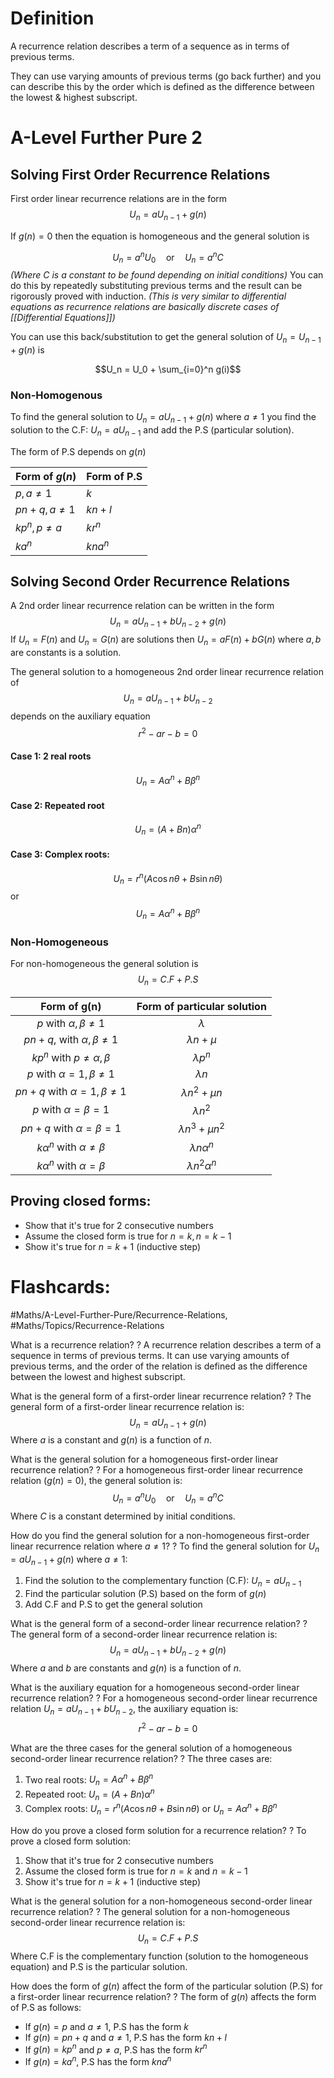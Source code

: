 # Definition
A recurrence relation describes a term of a sequence as in terms of previous terms.

They can use varying amounts of previous terms (go back further) and you can describe this by the order which is defined as the difference between the lowest & highest subscript.
# A-Level Further Pure 2
## Solving First Order Recurrence Relations
First order linear recurrence relations are in the form
$$U_n = aU_{n-1} + g(n)$$

If $g(n) = 0$ then the equation is homogeneous and the general solution is

$$U_n = a^nU_0 \quad \text{or} \quad U_n = a^nC$$
*(Where $C$ is a constant to be found depending on initial conditions)*
You can do this by repeatedly substituting previous terms and the result can be rigorously proved with induction.
*(This is very similar to differential equations as recurrence relations are basically discrete cases of [[Differential Equations]])*

You can use this back/substitution to get the general solution of $U_n = U_{n-1} + g(n)$ is

$$U_n = U_0 + \sum_{i=0}^n g(i)$$

### Non-Homogenous
To find the general solution to $U_n = aU_{n-1} + g(n)$ where $a \neq 1$ you find the solution to the C.F: $U_n = aU_{n-1}$ and add the P.S (particular solution).

The form of P.S depends on $g(n)$

| Form of $g(n)$ | Form of P.S |
|----------------|-------------|
| $p, a \neq 1$  | $k$         |
| $pn + q, a \neq 1$ | $kn + l$ |
| $kp^n, p \neq a$ | $kr^n$    |
| $ka^n$         | $kna^n$     |

## Solving Second Order Recurrence Relations
A 2nd order linear recurrence relation can be written in the form
$$U_n = aU_{n-1} + bU_{n-2} + g(n)$$
If $U_n = F(n)$ and $U_n = G(n)$ are solutions then $U_n = aF(n) + bG(n)$ where $a, b$ are constants is a solution.

The general solution to a homogeneous 2nd order linear recurrence relation of
$$U_n = aU_{n-1} + bU_{n-2}$$
depends on the auxiliary equation
$$r^2 - ar - b = 0$$

#### Case 1: 2 real roots
$$U_n = A\alpha^n + B\beta^n$$
#### Case 2: Repeated root
$$U_n = (A + Bn)\alpha^n$$
#### Case 3: Complex roots:
$$U_n = r^n(A \cos n\theta + B \sin n\theta)$$
or
$$U_n = A\alpha^n + B\beta^n$$

### Non-Homogeneous
For non-homogeneous the general solution is
$$U_n = C.F + P.S$$

| Form of $\mathbf{g}(\boldsymbol{n})$ | Form of particular solution |
| :---: | :---: |
| $p$ with $\alpha, \beta \neq 1$ | $\lambda$ |
| $p n+q$, with $\alpha, \beta \neq 1$ | $\lambda n+\mu$ |
| $k p^n$ with $p \neq \alpha, \beta$ | $\lambda p^n$ |
| $p$ with $\alpha=1, \beta \neq 1$ | $\lambda n$ |
| $p n+q$ with $\alpha=1, \beta \neq 1$ | $\lambda n^2+\mu n$ |
| $p$ with $\alpha=\beta=1$ | $\lambda n^2$ |
| $p n+q$ with $\alpha=\beta=1$ | $\lambda n^3+\mu n^2$ |
| $k \alpha^n$ with $\alpha \neq \beta$ | $\lambda n \alpha^n$ |
| $k \alpha^n$ with $\alpha=\beta$ | $\lambda n^2 \alpha^n$ |

## Proving closed forms:
- Show that it's true for 2 consecutive numbers
- Assume the closed form is true for $n=k, n=k-1$
- Show it's true for $n=k+1$ (inductive step)

# Flashcards:
#Maths/A-Level-Further-Pure/Recurrence-Relations, #Maths/Topics/Recurrence-Relations

What is a recurrence relation?
?
A recurrence relation describes a term of a sequence in terms of previous terms. It can use varying amounts of previous terms, and the order of the relation is defined as the difference between the lowest and highest subscript. 

What is the general form of a first-order linear recurrence relation?
?
The general form of a first-order linear recurrence relation is:
$$U_n = aU_{n-1} + g(n)$$
Where $a$ is a constant and $g(n)$ is a function of $n$. 

What is the general solution for a homogeneous first-order linear recurrence relation?
?
For a homogeneous first-order linear recurrence relation ($g(n) = 0$), the general solution is:
$$U_n = a^nU_0 \quad \text{or} \quad U_n = a^nC$$
Where $C$ is a constant determined by initial conditions. 

How do you find the general solution for a non-homogeneous first-order linear recurrence relation where $a \neq 1$?
?
To find the general solution for $U_n = aU_{n-1} + g(n)$ where $a \neq 1$:
1. Find the solution to the complementary function (C.F): $U_n = aU_{n-1}$
2. Find the particular solution (P.S) based on the form of $g(n)$
3. Add C.F and P.S to get the general solution 

What is the general form of a second-order linear recurrence relation?
?
The general form of a second-order linear recurrence relation is:
$$U_n = aU_{n-1} + bU_{n-2} + g(n)$$
Where $a$ and $b$ are constants and $g(n)$ is a function of $n$. 

What is the auxiliary equation for a homogeneous second-order linear recurrence relation?
?
For a homogeneous second-order linear recurrence relation $U_n = aU_{n-1} + bU_{n-2}$, the auxiliary equation is:
$$r^2 - ar - b = 0$$ 

What are the three cases for the general solution of a homogeneous second-order linear recurrence relation?
?
The three cases are:
1. Two real roots: $U_n = A\alpha^n + B\beta^n$
2. Repeated root: $U_n = (A + Bn)\alpha^n$
3. Complex roots:
   $U_n = r^n(A \cos n\theta + B \sin n\theta)$ or $U_n = A\alpha^n + B\beta^n$ 

How do you prove a closed form solution for a recurrence relation?
?
To prove a closed form solution:
1. Show that it's true for 2 consecutive numbers
2. Assume the closed form is true for $n=k$ and $n=k-1$
3. Show it's true for $n=k+1$ (inductive step) 

What is the general solution for a non-homogeneous second-order linear recurrence relation?
?
The general solution for a non-homogeneous second-order linear recurrence relation is:
$$U_n = C.F + P.S$$
Where C.F is the complementary function (solution to the homogeneous equation) and P.S is the particular solution. 

How does the form of $g(n)$ affect the form of the particular solution (P.S) for a first-order linear recurrence relation?
?
The form of $g(n)$ affects the form of P.S as follows:
- If $g(n) = p$ and $a \neq 1$, P.S has the form $k$
- If $g(n) = pn + q$ and $a \neq 1$, P.S has the form $kn + l$
- If $g(n) = kp^n$ and $p \neq a$, P.S has the form $kr^n$
- If $g(n) = ka^n$, P.S has the form $kna^n$ 